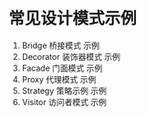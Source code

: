 # 常见设计模式示例

1. Bridge 桥接模式 示例
2. Decorator 装饰器模式 示例
3. Facade 门面模式 示例
4. Proxy 代理模式 示例
5. Strategy 策略示例 示例
6. Visitor 访问者模式 示例 